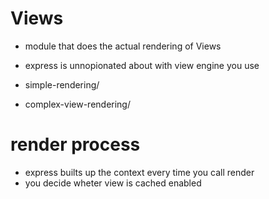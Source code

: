 # Views
- module that does the actual rendering of Views
- express is unnopionated about with view engine you use

- simple-rendering/
- complex-view-rendering/

# render process
- express builts up the context every time you call render
- you decide wheter view is cached enabled
